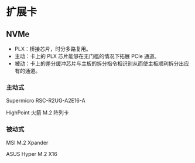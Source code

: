 # 扩展卡

## NVMe

- PLX：桥接芯片，时分多路复用。
- 主动：卡上的 PLX 芯片能够在无门槛的情况下拓展 PCIe 通道。
- 被动：卡上的差分缓冲芯片与主板的拆分指令相识别从而使主板顺利拆分出应有的通道。

### 主动式

Supermicro RSC-R2UG-A2E16-A

HighPoint 火箭 M.2 阵列卡

### 被动式

MSI M.2 Xpander

ASUS Hyper M.2 X16

